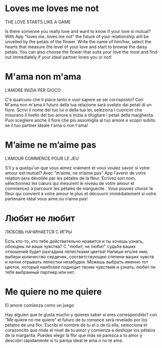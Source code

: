 Loves me loves me not
=============

THE LOVE STARTS LIKE A GAME

Is there someone you really love and want to know if your love is mutual? With App "loves me, loves me not" the future of your relationship will be unveiled by the petals of the flower. Write the name of him/her, select the hearts that measure the level of your love and start to browse the daisy petals. You can also choose the flower that suits your love the most and find out immediately if your ideal partner loves you or not!


M'ama non m'ama
=============

L’AMORE INIZIA PER GIOCO

C'è qualcuno che ti piace tanto e vuoi sapere se sei corrisposto? Con M'ama non m'ama il futuro della tua relazione sarà svelato dai petali di un fiore. Scrivi il nome del tuo lui o della tua lei, seleziona i cuoricini che misurano il livello del tuo amore e inizia a sfogliare i petali della margherita. Puoi scegliere anche il fiore che più assomiglia al tuo amore e scopri subito se il tuo partner ideale t'ama o non t'ama!


M’aime ne m’aime pas
=============

L’AMOUR COMMENCE POUR LE JEU

S’il y a quelqu'un que vous aimez vraiment et vous voulez savoir si votre amour est mutuel? Avec "m’aime, ne m’aime pas" App  l'avenir de votre relation sera dévoilée par les pétales de la fleur. Écrivez son nom, sélectionnez les cœurs qui mesurent le niveau de votre amour et commencez à parcourir les pétales de marguerite . Vous pouvez choisir la fleur qui convient à votre amour le plus et découvrir immédiatement si votre partenaire idéal vous aime ou n’aime pas!


Любит не любит
=============

ЛЮБОВЬ НАЧИНАЕТСЯ С ИГРЫ

Есть кто-то, кто тебе действительно нравится и ты хочешь узнать, обоюдны ли ваши чувства? С "любит, не любит" судьба ваших отношений будет разгадана  лепестками цветка! Напиши его/ее имя, выбери количество сердечек, соответствующее степени ваших чувств и начни отрывать лепестки незабудки. Можешь выбрать именно тот цветок, который наиболее подходит твоим чувствам и узнать, любит ли тебя выбранный партнер или нет.   


Me quiere no me quiere
=============

El amore comienza como un juego

Hay alguien que te gusta mucho y quieres saber si eres correspondido? con "Me quiere no me quiere" el futuro de tu romance será revelado por los pétalos de una flor. Escribí el nombre de tu el o de tú ella, selecciona el corazoncito que mide el nivel de tu amor y comienza a deshojar los pétalos de la margarita. Puedes elegir la flor que más se parezca a tu amor y descubrí rápidamente si tu pareja ideal te ama o no te ama.